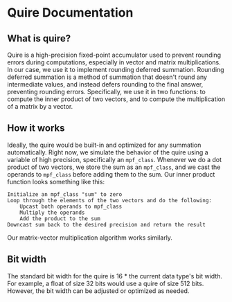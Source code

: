 # Quire Documentation
## What is quire?
Quire is a high-precision fixed-point accumulator used to prevent rounding errors during computations, especially in vector and matrix multiplications. In our case, we use it to implement rounding deferred summation. Rounding deferred summation is a method of summation that doesn't round any intermediate values, and instead defers rounding to the final answer, preventing rounding errors. Specifically, we use it in two functions: to compute the inner product of two vectors, and to compute the multiplication of a matrix by a vector.
## How it works
Ideally, the quire would be built-in and optimized for any summation automatically.
Right now, we simulate the behavior of the quire using a variable of high precision, specifically an `mpf_class`. Whenever we do a dot product of two vectors, we store the sum as an `mpf_class`, and we cast the operands to `mpf_class` before adding them to the sum.
Our inner product function looks something like this:
```
Initialize an mpf_class "sum" to zero
Loop through the elements of the two vectors and do the following:
    Upcast both operands to mpf_class
    Multiply the operands
    Add the product to the sum
Downcast sum back to the desired precision and return the result
```
Our matrix-vector multiplication algorithm works similarly.
## Bit width
The standard bit width for the quire is 16 * the current data type's bit width. For example, a float of size 32 bits would use a quire of size 512 bits. However, the bit width can be adjusted or optimized as needed.